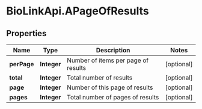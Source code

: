# BioLinkApi.APageOfResults

## Properties
Name | Type | Description | Notes
------------ | ------------- | ------------- | -------------
**perPage** | **Integer** | Number of items per page of results | [optional] 
**total** | **Integer** | Total number of results | [optional] 
**page** | **Integer** | Number of this page of results | [optional] 
**pages** | **Integer** | Total number of pages of results | [optional] 


